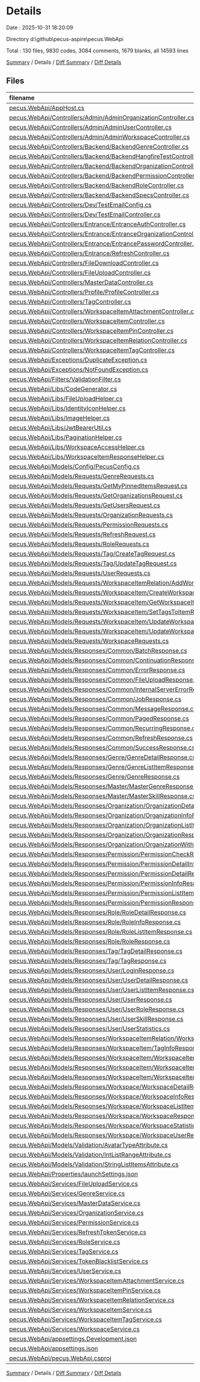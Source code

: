 # Details

Date : 2025-10-31 18:20:09

Directory d:\\github\\pecus-aspire\\pecus.WebApi

Total : 130 files,  9830 codes, 3084 comments, 1679 blanks, all 14593 lines

[Summary](results.md) / Details / [Diff Summary](diff.md) / [Diff Details](diff-details.md)

## Files
| filename | language | code | comment | blank | total |
| :--- | :--- | ---: | ---: | ---: | ---: |
| [pecus.WebApi/AppHost.cs](/pecus.WebApi/AppHost.cs) | C# | 190 | 23 | 30 | 243 |
| [pecus.WebApi/Controllers/Admin/AdminOrganizationController.cs](/pecus.WebApi/Controllers/Admin/AdminOrganizationController.cs) | C# | 167 | 19 | 14 | 200 |
| [pecus.WebApi/Controllers/Admin/AdminUserController.cs](/pecus.WebApi/Controllers/Admin/AdminUserController.cs) | C# | 387 | 95 | 48 | 530 |
| [pecus.WebApi/Controllers/Admin/AdminWorkspaceController.cs](/pecus.WebApi/Controllers/Admin/AdminWorkspaceController.cs) | C# | 719 | 51 | 46 | 816 |
| [pecus.WebApi/Controllers/Backend/BackendGenreController.cs](/pecus.WebApi/Controllers/Backend/BackendGenreController.cs) | C# | 236 | 35 | 12 | 283 |
| [pecus.WebApi/Controllers/Backend/BackendHangfireTestController.cs](/pecus.WebApi/Controllers/Backend/BackendHangfireTestController.cs) | C# | 157 | 49 | 13 | 219 |
| [pecus.WebApi/Controllers/Backend/BackendOrganizationController.cs](/pecus.WebApi/Controllers/Backend/BackendOrganizationController.cs) | C# | 307 | 31 | 21 | 359 |
| [pecus.WebApi/Controllers/Backend/BackendPermissionController.cs](/pecus.WebApi/Controllers/Backend/BackendPermissionController.cs) | C# | 207 | 19 | 17 | 243 |
| [pecus.WebApi/Controllers/Backend/BackendRoleController.cs](/pecus.WebApi/Controllers/Backend/BackendRoleController.cs) | C# | 233 | 23 | 18 | 274 |
| [pecus.WebApi/Controllers/Backend/BackendSpecsController.cs](/pecus.WebApi/Controllers/Backend/BackendSpecsController.cs) | C# | 92 | 19 | 10 | 121 |
| [pecus.WebApi/Controllers/Dev/TestEmailConfig.cs](/pecus.WebApi/Controllers/Dev/TestEmailConfig.cs) | C# | 5 | 6 | 2 | 13 |
| [pecus.WebApi/Controllers/Dev/TestEmailController.cs](/pecus.WebApi/Controllers/Dev/TestEmailController.cs) | C# | 103 | 14 | 14 | 131 |
| [pecus.WebApi/Controllers/Entrance/EntranceAuthController.cs](/pecus.WebApi/Controllers/Entrance/EntranceAuthController.cs) | C# | 87 | 12 | 9 | 108 |
| [pecus.WebApi/Controllers/Entrance/EntranceOrganizationController.cs](/pecus.WebApi/Controllers/Entrance/EntranceOrganizationController.cs) | C# | 79 | 10 | 6 | 95 |
| [pecus.WebApi/Controllers/Entrance/EntrancePasswordController.cs](/pecus.WebApi/Controllers/Entrance/EntrancePasswordController.cs) | C# | 144 | 37 | 14 | 195 |
| [pecus.WebApi/Controllers/Entrance/RefreshController.cs](/pecus.WebApi/Controllers/Entrance/RefreshController.cs) | C# | 100 | 24 | 17 | 141 |
| [pecus.WebApi/Controllers/FileDownloadController.cs](/pecus.WebApi/Controllers/FileDownloadController.cs) | C# | 77 | 12 | 12 | 101 |
| [pecus.WebApi/Controllers/FileUploadController.cs](/pecus.WebApi/Controllers/FileUploadController.cs) | C# | 148 | 20 | 16 | 184 |
| [pecus.WebApi/Controllers/MasterDataController.cs](/pecus.WebApi/Controllers/MasterDataController.cs) | C# | 91 | 11 | 12 | 114 |
| [pecus.WebApi/Controllers/Profile/ProfileController.cs](/pecus.WebApi/Controllers/Profile/ProfileController.cs) | C# | 169 | 24 | 19 | 212 |
| [pecus.WebApi/Controllers/TagController.cs](/pecus.WebApi/Controllers/TagController.cs) | C# | 263 | 16 | 24 | 303 |
| [pecus.WebApi/Controllers/WorkspaceItemAttachmentController.cs](/pecus.WebApi/Controllers/WorkspaceItemAttachmentController.cs) | C# | 300 | 48 | 39 | 387 |
| [pecus.WebApi/Controllers/WorkspaceItemController.cs](/pecus.WebApi/Controllers/WorkspaceItemController.cs) | C# | 439 | 32 | 36 | 507 |
| [pecus.WebApi/Controllers/WorkspaceItemPinController.cs](/pecus.WebApi/Controllers/WorkspaceItemPinController.cs) | C# | 203 | 22 | 21 | 246 |
| [pecus.WebApi/Controllers/WorkspaceItemRelationController.cs](/pecus.WebApi/Controllers/WorkspaceItemRelationController.cs) | C# | 263 | 15 | 19 | 297 |
| [pecus.WebApi/Controllers/WorkspaceItemTagController.cs](/pecus.WebApi/Controllers/WorkspaceItemTagController.cs) | C# | 100 | 12 | 10 | 122 |
| [pecus.WebApi/Exceptions/DuplicateException.cs](/pecus.WebApi/Exceptions/DuplicateException.cs) | C# | 8 | 3 | 3 | 14 |
| [pecus.WebApi/Exceptions/NotFoundException.cs](/pecus.WebApi/Exceptions/NotFoundException.cs) | C# | 8 | 3 | 3 | 14 |
| [pecus.WebApi/Filters/ValidationFilter.cs](/pecus.WebApi/Filters/ValidationFilter.cs) | C# | 39 | 11 | 8 | 58 |
| [pecus.WebApi/Libs/CodeGenerator.cs](/pecus.WebApi/Libs/CodeGenerator.cs) | C# | 38 | 17 | 8 | 63 |
| [pecus.WebApi/Libs/FileUploadHelper.cs](/pecus.WebApi/Libs/FileUploadHelper.cs) | C# | 57 | 35 | 12 | 104 |
| [pecus.WebApi/Libs/IdentityIconHelper.cs](/pecus.WebApi/Libs/IdentityIconHelper.cs) | C# | 70 | 67 | 19 | 156 |
| [pecus.WebApi/Libs/ImageHelper.cs](/pecus.WebApi/Libs/ImageHelper.cs) | C# | 66 | 27 | 9 | 102 |
| [pecus.WebApi/Libs/JwtBearerUtil.cs](/pecus.WebApi/Libs/JwtBearerUtil.cs) | C# | 203 | 64 | 43 | 310 |
| [pecus.WebApi/Libs/PaginationHelper.cs](/pecus.WebApi/Libs/PaginationHelper.cs) | C# | 57 | 15 | 8 | 80 |
| [pecus.WebApi/Libs/WorkspaceAccessHelper.cs](/pecus.WebApi/Libs/WorkspaceAccessHelper.cs) | C# | 44 | 20 | 11 | 75 |
| [pecus.WebApi/Libs/WorkspaceItemResponseHelper.cs](/pecus.WebApi/Libs/WorkspaceItemResponseHelper.cs) | C# | 75 | 9 | 3 | 87 |
| [pecus.WebApi/Models/Config/PecusConfig.cs](/pecus.WebApi/Models/Config/PecusConfig.cs) | C# | 77 | 75 | 21 | 173 |
| [pecus.WebApi/Models/Requests/GenreRequests.cs](/pecus.WebApi/Models/Requests/GenreRequests.cs) | C# | 31 | 33 | 12 | 76 |
| [pecus.WebApi/Models/Requests/GetMyPinnedItemsRequest.cs](/pecus.WebApi/Models/Requests/GetMyPinnedItemsRequest.cs) | C# | 7 | 6 | 2 | 15 |
| [pecus.WebApi/Models/Requests/GetOrganizationsRequest.cs](/pecus.WebApi/Models/Requests/GetOrganizationsRequest.cs) | C# | 8 | 0 | 3 | 11 |
| [pecus.WebApi/Models/Requests/GetUsersRequest.cs](/pecus.WebApi/Models/Requests/GetUsersRequest.cs) | C# | 14 | 9 | 6 | 29 |
| [pecus.WebApi/Models/Requests/OrganizationRequests.cs](/pecus.WebApi/Models/Requests/OrganizationRequests.cs) | C# | 52 | 51 | 17 | 120 |
| [pecus.WebApi/Models/Requests/PermissionRequests.cs](/pecus.WebApi/Models/Requests/PermissionRequests.cs) | C# | 12 | 12 | 5 | 29 |
| [pecus.WebApi/Models/Requests/RefreshRequest.cs](/pecus.WebApi/Models/Requests/RefreshRequest.cs) | C# | 8 | 6 | 3 | 17 |
| [pecus.WebApi/Models/Requests/RoleRequests.cs](/pecus.WebApi/Models/Requests/RoleRequests.cs) | C# | 15 | 16 | 5 | 36 |
| [pecus.WebApi/Models/Requests/Tag/CreateTagRequest.cs](/pecus.WebApi/Models/Requests/Tag/CreateTagRequest.cs) | C# | 8 | 6 | 3 | 17 |
| [pecus.WebApi/Models/Requests/Tag/UpdateTagRequest.cs](/pecus.WebApi/Models/Requests/Tag/UpdateTagRequest.cs) | C# | 8 | 6 | 3 | 17 |
| [pecus.WebApi/Models/Requests/UserRequests.cs](/pecus.WebApi/Models/Requests/UserRequests.cs) | C# | 98 | 90 | 23 | 211 |
| [pecus.WebApi/Models/Requests/WorkspaceItemRelation/AddWorkspaceItemRelationRequest.cs](/pecus.WebApi/Models/Requests/WorkspaceItemRelation/AddWorkspaceItemRelationRequest.cs) | C# | 9 | 10 | 4 | 23 |
| [pecus.WebApi/Models/Requests/WorkspaceItem/CreateWorkspaceItemRequest.cs](/pecus.WebApi/Models/Requests/WorkspaceItem/CreateWorkspaceItemRequest.cs) | C# | 18 | 24 | 9 | 51 |
| [pecus.WebApi/Models/Requests/WorkspaceItem/GetWorkspaceItemsRequest.cs](/pecus.WebApi/Models/Requests/WorkspaceItem/GetWorkspaceItemsRequest.cs) | C# | 14 | 0 | 6 | 20 |
| [pecus.WebApi/Models/Requests/WorkspaceItem/SetTagsToItemRequest.cs](/pecus.WebApi/Models/Requests/WorkspaceItem/SetTagsToItemRequest.cs) | C# | 6 | 8 | 2 | 16 |
| [pecus.WebApi/Models/Requests/WorkspaceItem/UpdateWorkspaceItemRequest.cs](/pecus.WebApi/Models/Requests/WorkspaceItem/UpdateWorkspaceItemRequest.cs) | C# | 13 | 18 | 7 | 38 |
| [pecus.WebApi/Models/Requests/WorkspaceItem/UpdateWorkspaceItemStatusRequest.cs](/pecus.WebApi/Models/Requests/WorkspaceItem/UpdateWorkspaceItemStatusRequest.cs) | C# | 6 | 9 | 3 | 18 |
| [pecus.WebApi/Models/Requests/WorkspaceRequests.cs](/pecus.WebApi/Models/Requests/WorkspaceRequests.cs) | C# | 38 | 39 | 13 | 90 |
| [pecus.WebApi/Models/Responses/Common/BatchResponse.cs](/pecus.WebApi/Models/Responses/Common/BatchResponse.cs) | C# | 5 | 6 | 1 | 12 |
| [pecus.WebApi/Models/Responses/Common/ContinuationResponse.cs](/pecus.WebApi/Models/Responses/Common/ContinuationResponse.cs) | C# | 6 | 9 | 2 | 17 |
| [pecus.WebApi/Models/Responses/Common/ErrorResponse.cs](/pecus.WebApi/Models/Responses/Common/ErrorResponse.cs) | C# | 7 | 12 | 4 | 23 |
| [pecus.WebApi/Models/Responses/Common/FileUploadResponse.cs](/pecus.WebApi/Models/Responses/Common/FileUploadResponse.cs) | C# | 10 | 21 | 7 | 38 |
| [pecus.WebApi/Models/Responses/Common/InternalServerErrorResponse.cs](/pecus.WebApi/Models/Responses/Common/InternalServerErrorResponse.cs) | C# | 6 | 9 | 3 | 18 |
| [pecus.WebApi/Models/Responses/Common/JobResponse.cs](/pecus.WebApi/Models/Responses/Common/JobResponse.cs) | C# | 5 | 6 | 1 | 12 |
| [pecus.WebApi/Models/Responses/Common/MessageResponse.cs](/pecus.WebApi/Models/Responses/Common/MessageResponse.cs) | C# | 5 | 6 | 1 | 12 |
| [pecus.WebApi/Models/Responses/Common/PagedResponse.cs](/pecus.WebApi/Models/Responses/Common/PagedResponse.cs) | C# | 15 | 33 | 9 | 57 |
| [pecus.WebApi/Models/Responses/Common/RecurringResponse.cs](/pecus.WebApi/Models/Responses/Common/RecurringResponse.cs) | C# | 5 | 6 | 1 | 12 |
| [pecus.WebApi/Models/Responses/Common/RefreshResponse.cs](/pecus.WebApi/Models/Responses/Common/RefreshResponse.cs) | C# | 10 | 21 | 6 | 37 |
| [pecus.WebApi/Models/Responses/Common/SuccessResponse.cs](/pecus.WebApi/Models/Responses/Common/SuccessResponse.cs) | C# | 6 | 9 | 3 | 18 |
| [pecus.WebApi/Models/Responses/Genre/GenreDetailResponse.cs](/pecus.WebApi/Models/Responses/Genre/GenreDetailResponse.cs) | C# | 15 | 36 | 12 | 63 |
| [pecus.WebApi/Models/Responses/Genre/GenreListItemResponse.cs](/pecus.WebApi/Models/Responses/Genre/GenreListItemResponse.cs) | C# | 11 | 24 | 8 | 43 |
| [pecus.WebApi/Models/Responses/Genre/GenreResponse.cs](/pecus.WebApi/Models/Responses/Genre/GenreResponse.cs) | C# | 12 | 27 | 9 | 48 |
| [pecus.WebApi/Models/Responses/Master/MasterGenreResponse.cs](/pecus.WebApi/Models/Responses/Master/MasterGenreResponse.cs) | C# | 9 | 18 | 5 | 32 |
| [pecus.WebApi/Models/Responses/Master/MasterSkillResponse.cs](/pecus.WebApi/Models/Responses/Master/MasterSkillResponse.cs) | C# | 7 | 12 | 3 | 22 |
| [pecus.WebApi/Models/Responses/Organization/OrganizationDetailResponse.cs](/pecus.WebApi/Models/Responses/Organization/OrganizationDetailResponse.cs) | C# | 15 | 36 | 12 | 63 |
| [pecus.WebApi/Models/Responses/Organization/OrganizationInfoResponse.cs](/pecus.WebApi/Models/Responses/Organization/OrganizationInfoResponse.cs) | C# | 7 | 12 | 4 | 23 |
| [pecus.WebApi/Models/Responses/Organization/OrganizationListItemResponse.cs](/pecus.WebApi/Models/Responses/Organization/OrganizationListItemResponse.cs) | C# | 13 | 30 | 10 | 53 |
| [pecus.WebApi/Models/Responses/Organization/OrganizationResponse.cs](/pecus.WebApi/Models/Responses/Organization/OrganizationResponse.cs) | C# | 12 | 27 | 9 | 48 |
| [pecus.WebApi/Models/Responses/Organization/OrganizationWithAdminResponse.cs](/pecus.WebApi/Models/Responses/Organization/OrganizationWithAdminResponse.cs) | C# | 7 | 9 | 4 | 20 |
| [pecus.WebApi/Models/Responses/Permission/PermissionCheckResponse.cs](/pecus.WebApi/Models/Responses/Permission/PermissionCheckResponse.cs) | C# | 7 | 12 | 4 | 23 |
| [pecus.WebApi/Models/Responses/Permission/PermissionDetailInfoResponse.cs](/pecus.WebApi/Models/Responses/Permission/PermissionDetailInfoResponse.cs) | C# | 8 | 15 | 5 | 28 |
| [pecus.WebApi/Models/Responses/Permission/PermissionDetailResponse.cs](/pecus.WebApi/Models/Responses/Permission/PermissionDetailResponse.cs) | C# | 11 | 21 | 8 | 40 |
| [pecus.WebApi/Models/Responses/Permission/PermissionInfoResponse.cs](/pecus.WebApi/Models/Responses/Permission/PermissionInfoResponse.cs) | C# | 6 | 9 | 3 | 18 |
| [pecus.WebApi/Models/Responses/Permission/PermissionListItemResponse.cs](/pecus.WebApi/Models/Responses/Permission/PermissionListItemResponse.cs) | C# | 10 | 21 | 7 | 38 |
| [pecus.WebApi/Models/Responses/Permission/PermissionResponse.cs](/pecus.WebApi/Models/Responses/Permission/PermissionResponse.cs) | C# | 9 | 18 | 6 | 33 |
| [pecus.WebApi/Models/Responses/Role/RoleDetailResponse.cs](/pecus.WebApi/Models/Responses/Role/RoleDetailResponse.cs) | C# | 10 | 18 | 7 | 35 |
| [pecus.WebApi/Models/Responses/Role/RoleInfoResponse.cs](/pecus.WebApi/Models/Responses/Role/RoleInfoResponse.cs) | C# | 6 | 9 | 3 | 18 |
| [pecus.WebApi/Models/Responses/Role/RoleListItemResponse.cs](/pecus.WebApi/Models/Responses/Role/RoleListItemResponse.cs) | C# | 9 | 18 | 6 | 33 |
| [pecus.WebApi/Models/Responses/Role/RoleResponse.cs](/pecus.WebApi/Models/Responses/Role/RoleResponse.cs) | C# | 8 | 15 | 5 | 28 |
| [pecus.WebApi/Models/Responses/Tag/TagDetailResponse.cs](/pecus.WebApi/Models/Responses/Tag/TagDetailResponse.cs) | C# | 12 | 27 | 9 | 48 |
| [pecus.WebApi/Models/Responses/Tag/TagResponse.cs](/pecus.WebApi/Models/Responses/Tag/TagResponse.cs) | C# | 7 | 12 | 4 | 23 |
| [pecus.WebApi/Models/Responses/User/LoginResponse.cs](/pecus.WebApi/Models/Responses/User/LoginResponse.cs) | C# | 18 | 42 | 15 | 75 |
| [pecus.WebApi/Models/Responses/User/UserDetailResponse.cs](/pecus.WebApi/Models/Responses/User/UserDetailResponse.cs) | C# | 17 | 36 | 13 | 66 |
| [pecus.WebApi/Models/Responses/User/UserListItemResponse.cs](/pecus.WebApi/Models/Responses/User/UserListItemResponse.cs) | C# | 14 | 33 | 11 | 58 |
| [pecus.WebApi/Models/Responses/User/UserResponse.cs](/pecus.WebApi/Models/Responses/User/UserResponse.cs) | C# | 15 | 36 | 12 | 63 |
| [pecus.WebApi/Models/Responses/User/UserRoleResponse.cs](/pecus.WebApi/Models/Responses/User/UserRoleResponse.cs) | C# | 6 | 9 | 2 | 17 |
| [pecus.WebApi/Models/Responses/User/UserSkillResponse.cs](/pecus.WebApi/Models/Responses/User/UserSkillResponse.cs) | C# | 6 | 9 | 2 | 17 |
| [pecus.WebApi/Models/Responses/User/UserStatistics.cs](/pecus.WebApi/Models/Responses/User/UserStatistics.cs) | C# | 22 | 45 | 12 | 79 |
| [pecus.WebApi/Models/Responses/WorkspaceItemRelation/WorkspaceItemRelationResponse.cs](/pecus.WebApi/Models/Responses/WorkspaceItemRelation/WorkspaceItemRelationResponse.cs) | C# | 27 | 60 | 18 | 105 |
| [pecus.WebApi/Models/Responses/WorkspaceItem/TagInfoResponse.cs](/pecus.WebApi/Models/Responses/WorkspaceItem/TagInfoResponse.cs) | C# | 6 | 9 | 3 | 18 |
| [pecus.WebApi/Models/Responses/WorkspaceItem/WorkspaceItemAttachmentResponse.cs](/pecus.WebApi/Models/Responses/WorkspaceItem/WorkspaceItemAttachmentResponse.cs) | C# | 15 | 36 | 12 | 63 |
| [pecus.WebApi/Models/Responses/WorkspaceItem/WorkspaceItemDetailResponse.cs](/pecus.WebApi/Models/Responses/WorkspaceItem/WorkspaceItemDetailResponse.cs) | C# | 28 | 75 | 25 | 128 |
| [pecus.WebApi/Models/Responses/WorkspaceItem/WorkspaceItemResponse.cs](/pecus.WebApi/Models/Responses/WorkspaceItem/WorkspaceItemResponse.cs) | C# | 7 | 12 | 4 | 23 |
| [pecus.WebApi/Models/Responses/Workspace/WorkspaceDetailResponse.cs](/pecus.WebApi/Models/Responses/Workspace/WorkspaceDetailResponse.cs) | C# | 17 | 39 | 14 | 70 |
| [pecus.WebApi/Models/Responses/Workspace/WorkspaceInfoResponse.cs](/pecus.WebApi/Models/Responses/Workspace/WorkspaceInfoResponse.cs) | C# | 8 | 15 | 5 | 28 |
| [pecus.WebApi/Models/Responses/Workspace/WorkspaceListItemResponse.cs](/pecus.WebApi/Models/Responses/Workspace/WorkspaceListItemResponse.cs) | C# | 18 | 45 | 15 | 78 |
| [pecus.WebApi/Models/Responses/Workspace/WorkspaceResponse.cs](/pecus.WebApi/Models/Responses/Workspace/WorkspaceResponse.cs) | C# | 7 | 12 | 4 | 23 |
| [pecus.WebApi/Models/Responses/Workspace/WorkspaceStatistics.cs](/pecus.WebApi/Models/Responses/Workspace/WorkspaceStatistics.cs) | C# | 17 | 36 | 10 | 63 |
| [pecus.WebApi/Models/Responses/Workspace/WorkspaceUserResponse.cs](/pecus.WebApi/Models/Responses/Workspace/WorkspaceUserResponse.cs) | C# | 18 | 39 | 12 | 69 |
| [pecus.WebApi/Models/Validation/AvatarTypeAttribute.cs](/pecus.WebApi/Models/Validation/AvatarTypeAttribute.cs) | C# | 26 | 3 | 8 | 37 |
| [pecus.WebApi/Models/Validation/IntListRangeAttribute.cs](/pecus.WebApi/Models/Validation/IntListRangeAttribute.cs) | C# | 33 | 3 | 8 | 44 |
| [pecus.WebApi/Models/Validation/StringListItemsAttribute.cs](/pecus.WebApi/Models/Validation/StringListItemsAttribute.cs) | C# | 35 | 3 | 10 | 48 |
| [pecus.WebApi/Properties/launchSettings.json](/pecus.WebApi/Properties/launchSettings.json) | JSON | 25 | 0 | 1 | 26 |
| [pecus.WebApi/Services/FileUploadService.cs](/pecus.WebApi/Services/FileUploadService.cs) | C# | 149 | 41 | 24 | 214 |
| [pecus.WebApi/Services/GenreService.cs](/pecus.WebApi/Services/GenreService.cs) | C# | 198 | 27 | 37 | 262 |
| [pecus.WebApi/Services/MasterDataService.cs](/pecus.WebApi/Services/MasterDataService.cs) | C# | 23 | 9 | 6 | 38 |
| [pecus.WebApi/Services/OrganizationService.cs](/pecus.WebApi/Services/OrganizationService.cs) | C# | 184 | 33 | 36 | 253 |
| [pecus.WebApi/Services/PermissionService.cs](/pecus.WebApi/Services/PermissionService.cs) | C# | 56 | 22 | 14 | 92 |
| [pecus.WebApi/Services/RefreshTokenService.cs](/pecus.WebApi/Services/RefreshTokenService.cs) | C# | 77 | 5 | 19 | 101 |
| [pecus.WebApi/Services/RoleService.cs](/pecus.WebApi/Services/RoleService.cs) | C# | 143 | 34 | 31 | 208 |
| [pecus.WebApi/Services/TagService.cs](/pecus.WebApi/Services/TagService.cs) | C# | 110 | 20 | 25 | 155 |
| [pecus.WebApi/Services/TokenBlacklistService.cs](/pecus.WebApi/Services/TokenBlacklistService.cs) | C# | 89 | 15 | 15 | 119 |
| [pecus.WebApi/Services/UserService.cs](/pecus.WebApi/Services/UserService.cs) | C# | 424 | 113 | 86 | 623 |
| [pecus.WebApi/Services/WorkspaceItemAttachmentService.cs](/pecus.WebApi/Services/WorkspaceItemAttachmentService.cs) | C# | 165 | 47 | 25 | 237 |
| [pecus.WebApi/Services/WorkspaceItemPinService.cs](/pecus.WebApi/Services/WorkspaceItemPinService.cs) | C# | 72 | 21 | 16 | 109 |
| [pecus.WebApi/Services/WorkspaceItemRelationService.cs](/pecus.WebApi/Services/WorkspaceItemRelationService.cs) | C# | 151 | 41 | 28 | 220 |
| [pecus.WebApi/Services/WorkspaceItemService.cs](/pecus.WebApi/Services/WorkspaceItemService.cs) | C# | 392 | 50 | 66 | 508 |
| [pecus.WebApi/Services/WorkspaceItemTagService.cs](/pecus.WebApi/Services/WorkspaceItemTagService.cs) | C# | 100 | 18 | 18 | 136 |
| [pecus.WebApi/Services/WorkspaceService.cs](/pecus.WebApi/Services/WorkspaceService.cs) | C# | 303 | 59 | 61 | 423 |
| [pecus.WebApi/appsettings.Development.json](/pecus.WebApi/appsettings.Development.json) | JSON | 12 | 0 | 1 | 13 |
| [pecus.WebApi/appsettings.json](/pecus.WebApi/appsettings.json) | JSON | 93 | 0 | 0 | 93 |
| [pecus.WebApi/pecus.WebApi.csproj](/pecus.WebApi/pecus.WebApi.csproj) | XML | 40 | 0 | 1 | 41 |

[Summary](results.md) / Details / [Diff Summary](diff.md) / [Diff Details](diff-details.md)
